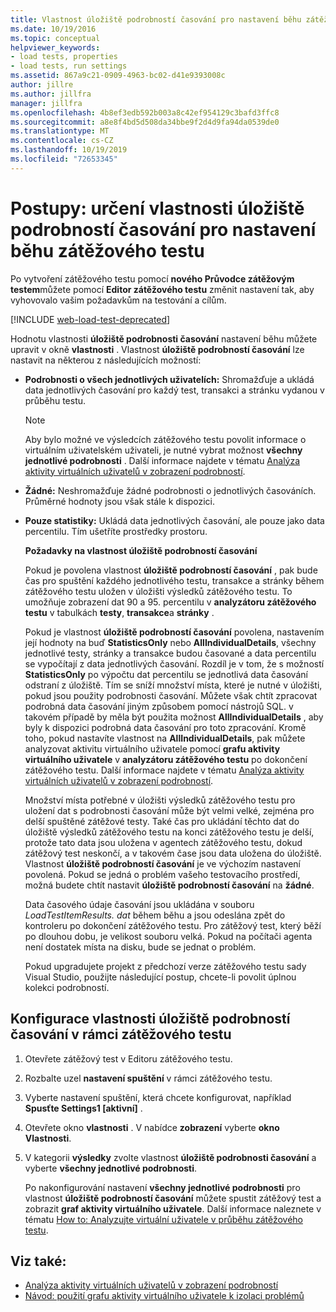 ```yaml
---
title: Vlastnost úložiště podrobností časování pro nastavení běhu zátěžového testu
ms.date: 10/19/2016
ms.topic: conceptual
helpviewer_keywords:
- load tests, properties
- load tests, run settings
ms.assetid: 867a9c21-0909-4963-bc02-d41e9393008c
author: jillre
ms.author: jillfra
manager: jillfra
ms.openlocfilehash: 4b8ef3edb592b003a8c42ef954129c3bafd3ffc8
ms.sourcegitcommit: a8e8f4bd5d508da34bbe9f2d4d9fa94da0539de0
ms.translationtype: MT
ms.contentlocale: cs-CZ
ms.lasthandoff: 10/19/2019
ms.locfileid: "72653345"
---
```

# <a name="how-to-specify-the-timing-details-storage-property-for-a-load-test-run-setting"></a>Postupy: určení vlastnosti úložiště podrobností časování pro nastavení běhu zátěžového testu

Po vytvoření zátěžového testu pomocí **nového Průvodce zátěžovým testem**můžete pomocí **Editor zátěžového testu** změnit nastavení tak, aby vyhovovalo vašim požadavkům na testování a cílům.

[!INCLUDE [web-load-test-deprecated](includes/web-load-test-deprecated.md)]

Hodnotu vlastnosti **úložiště podrobnosti časování** nastavení běhu můžete upravit v okně **vlastnosti** . Vlastnost **úložiště podrobností časování** lze nastavit na některou z následujících možností:

- **Podrobnosti o všech jednotlivých uživatelích:** Shromažďuje a ukládá data jednotlivých časování pro každý test, transakci a stránku vydanou v průběhu testu.

  > [!NOTE]
  > Aby bylo možné ve výsledcích zátěžového testu povolit informace o virtuálním uživatelském uživateli, je nutné vybrat možnost **všechny jednotlivé podrobnosti** . Další informace najdete v tématu [Analýza aktivity virtuálních uživatelů v zobrazení podrobností](../test/analyze-load-test-virtual-user-activity-in-the-details-view.md).

- **Žádné:** Neshromažďuje žádné podrobnosti o jednotlivých časováních. Průměrné hodnoty jsou však stále k dispozici.

- **Pouze statistiky:** Ukládá data jednotlivých časování, ale pouze jako data percentilu. Tím ušetříte prostředky prostoru.

  **Požadavky na vlastnost úložiště podrobností časování**

  Pokud je povolena vlastnost **úložiště podrobností časování** , pak bude čas pro spuštění každého jednotlivého testu, transakce a stránky během zátěžového testu uložen v úložišti výsledků zátěžového testu. To umožňuje zobrazení dat 90 a 95. percentilu v **analyzátoru zátěžového testu** v tabulkách **testy**, **transakce**a **stránky** .

  Pokud je vlastnost **úložiště podrobností časování** povolena, nastavením její hodnoty na buď **StatisticsOnly** nebo **AllIndividualDetails**, všechny jednotlivé testy, stránky a transakce budou časované a data percentilu se vypočítají z data jednotlivých časování. Rozdíl je v tom, že s možností **StatisticsOnly** po výpočtu dat percentilu se jednotlivá data časování odstraní z úložiště. Tím se sníží množství místa, které je nutné v úložišti, pokud jsou použity podrobnosti časování. Můžete však chtít zpracovat podrobná data časování jiným způsobem pomocí nástrojů SQL. v takovém případě by měla být použita možnost **AllIndividualDetails** , aby byly k dispozici podrobná data časování pro toto zpracování. Kromě toho, pokud nastavíte vlastnost na **AllIndividualDetails**, pak můžete analyzovat aktivitu virtuálního uživatele pomocí **grafu aktivity virtuálního uživatele** v **analyzátoru zátěžového testu** po dokončení zátěžového testu. Další informace najdete v tématu [Analýza aktivity virtuálních uživatelů v zobrazení podrobností](../test/analyze-load-test-virtual-user-activity-in-the-details-view.md).

  Množství místa potřebné v úložišti výsledků zátěžového testu pro uložení dat s podrobnosti časování může být velmi velké, zejména pro delší spuštěné zátěžové testy. Také čas pro ukládání těchto dat do úložiště výsledků zátěžového testu na konci zátěžového testu je delší, protože tato data jsou uložena v agentech zátěžového testu, dokud zátěžový test neskončí, a v takovém čase jsou data uložena do úložiště. Vlastnost **úložiště podrobností časování** je ve výchozím nastavení povolená. Pokud se jedná o problém vašeho testovacího prostředí, možná budete chtít nastavit **úložiště podrobností časování** na **žádné**.

  Data časového údaje časování jsou ukládána v souboru *LoadTestItemResults. dat* během běhu a jsou odeslána zpět do kontroleru po dokončení zátěžového testu. Pro zátěžový test, který běží po dlouhou dobu, je velikost souboru velká. Pokud na počítači agenta není dostatek místa na disku, bude se jednat o problém.

  Pokud upgradujete projekt z předchozí verze zátěžového testu sady Visual Studio, použijte následující postup, chcete-li povolit úplnou kolekci podrobností.

## <a name="to-configure-the-timing-details-storage-property-in-a-load-test"></a>Konfigurace vlastnosti úložiště podrobností časování v rámci zátěžového testu

1. Otevřete zátěžový test v Editoru zátěžového testu.

2. Rozbalte uzel **nastavení spuštění** v rámci zátěžového testu.

3. Vyberte nastavení spuštění, která chcete konfigurovat, například **Spusťte Settings1 [aktivní]** .

4. Otevřete okno **vlastnosti** . V nabídce **zobrazení** vyberte **okno Vlastnosti**.

5. V kategorii **výsledky** zvolte vlastnost **úložiště podrobnosti časování** a vyberte **všechny jednotlivé podrobnosti**.

     Po nakonfigurování nastavení **všechny jednotlivé podrobnosti** pro vlastnost **úložiště podrobností časování** můžete spustit zátěžový test a zobrazit **graf aktivity virtuálního uživatele**. Další informace naleznete v tématu [How to: Analyzujte virtuální uživatele v průběhu zátěžového testu](../test/how-to-analyze-virtual-user-activity-during-a-load-test.md).

## <a name="see-also"></a>Viz také:

- [Analýza aktivity virtuálních uživatelů v zobrazení podrobností](../test/analyze-load-test-virtual-user-activity-in-the-details-view.md)
- [Návod: použití grafu aktivity virtuálního uživatele k izolaci problémů](../test/walkthrough-use-the-virtual-user-activity-chart-to-isolate-issues.md)
